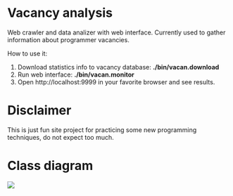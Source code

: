 Vacancy analysis
================
Web crawler and data analizer with web interface. 
Currently used to gather information about programmer vacancies.

How to use it:

1. Download statistics info to vacancy database: **./bin/vacan.download**
1. Run web interface: **./bin/vacan.monitor**
1. Open http://localhost:9999 in your favorite browser and see results.

Disclaimer
================

This is just fun site project for practicing some new programming techniques, do not expect too much.

Class diagram
================
![](https://github.com/dmitryhd/vacancy_analysis/tree/analysis/project/development_doc/vacan_class_diagram.png)

